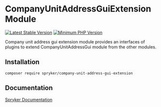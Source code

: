# CompanyUnitAddressGuiExtension Module
[![Latest Stable Version](https://poser.pugx.org/spryker/company-unit-address-gui-extension/v/stable.svg)](https://packagist.org/packages/spryker/company-unit-address-gui-extension)
[![Minimum PHP Version](https://img.shields.io/badge/php-%3E%3D%207.4-8892BF.svg)](https://php.net/)

Company unit address gui extension module provides an interfaces of plugins to extend CompanyUnitAddressGui module from the other modules.

## Installation

```
composer require spryker/company-unit-address-gui-extension
```

## Documentation

[Spryker Documentation](https://academy.spryker.com/developing_with_spryker/module_guide/modules.html)
